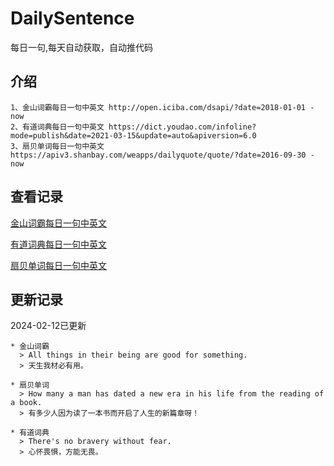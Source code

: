# DailySentence

每日一句,每天自动获取，自动推代码

## 介绍

```
1、金山词霸每日一句中英文 http://open.iciba.com/dsapi/?date=2018-01-01 - now
2、有道词典每日一句中英文 https://dict.youdao.com/infoline?mode=publish&date=2021-03-15&update=auto&apiversion=6.0
3、扇贝单词每日一句中英文 https://apiv3.shanbay.com/weapps/dailyquote/quote/?date=2016-09-30 - now
```

## 查看记录

[金山词霸每日一句中英文](./data/iciba/)

[有道词典每日一句中英文](./data/youdao/)

[扇贝单词每日一句中英文](./data/shanbay/)

## 更新记录
2024-02-12已更新 
```
* 金山词霸
  > All things in their being are good for something.
  > 天生我材必有用。

* 扇贝单词
  > How many a man has dated a new era in his life from the reading of a book.
  > 有多少人因为读了一本书而开启了人生的新篇章呀！

* 有道词典
  > There's no bravery without fear.
  > 心怀畏惧，方能无畏。

```
